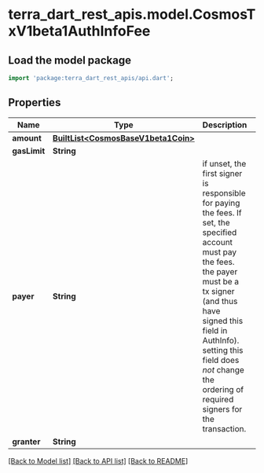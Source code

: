 # terra_dart_rest_apis.model.CosmosTxV1beta1AuthInfoFee

## Load the model package
```dart
import 'package:terra_dart_rest_apis/api.dart';
```

## Properties
Name | Type | Description | Notes
------------ | ------------- | ------------- | -------------
**amount** | [**BuiltList&lt;CosmosBaseV1beta1Coin&gt;**](CosmosBaseV1beta1Coin.md) |  | [optional] 
**gasLimit** | **String** |  | [optional] 
**payer** | **String** | if unset, the first signer is responsible for paying the fees. If set, the specified account must pay the fees. the payer must be a tx signer (and thus have signed this field in AuthInfo). setting this field does *not* change the ordering of required signers for the transaction. | [optional] 
**granter** | **String** |  | [optional] 

[[Back to Model list]](../README.md#documentation-for-models) [[Back to API list]](../README.md#documentation-for-api-endpoints) [[Back to README]](../README.md)


